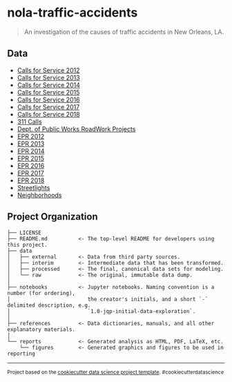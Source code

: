 # nola-traffic-accidents

> An investigation of the causes of traffic accidents in New Orleans, LA.

## Data

- [Calls for Service 2012](https://data.nola.gov/Public-Safety-and-Preparedness/Calls-for-Service-2012/rv3g-ypg7)
- [Calls for Service 2013](https://data.nola.gov/Public-Safety-and-Preparedness/Calls-for-Service-2013/5fn8-vtui)
- [Calls for Service 2014](https://data.nola.gov/Public-Safety-and-Preparedness/Calls-for-Service-2014/jsyu-nz5r)
- [Calls for Service 2015](https://data.nola.gov/Public-Safety-and-Preparedness/Calls-for-Service-2015/w68y-xmk6)
- [Calls for Service 2016](https://data.nola.gov/Public-Safety-and-Preparedness/Calls-for-Service-2016/wgrp-d3ma)
- [Calls for Service 2017](https://data.nola.gov/Public-Safety-and-Preparedness/Calls-for-Service-2017/bqmt-f3jk)
- [Calls for Service 2018](https://data.nola.gov/Public-Safety-and-Preparedness/Calls-for-Service-2018/9san-ivhk)
- [311 Calls](https://data.nola.gov/City-Administration/311-Calls-2012-Present-/3iz8-nghx)
- [Dept. of Public Works RoadWork Projects](https://data.nola.gov/Transportation-and-Infrastructure/Dept-of-Public-Works-RoadWork-Projects/gbxh-56wk)
- [EPR 2012](https://data.nola.gov/Public-Safety-and-Preparedness/Electronic-Police-Report-2012/x7yt-gfg9)
- [EPR 2013](https://data.nola.gov/Public-Safety-and-Preparedness/Electronic-Police-Report-2013/je4t-6qub)
- [EPR 2014](https://data.nola.gov/Public-Safety-and-Preparedness/Electronic-Police-Report-2014/6mst-xjhm)
- [EPR 2015](https://data.nola.gov/Public-Safety-and-Preparedness/Electronic-Police-Report-2015/9ctg-u58a)
- [EPR 2016](https://data.nola.gov/Public-Safety-and-Preparedness/Electronic-Police-Report-2016/4gc2-25he)
- [EPR 2017](https://data.nola.gov/Public-Safety-and-Preparedness/Electronic-Police-Report-2017/qtcu-97s9)
- [EPR 2018](https://data.nola.gov/Public-Safety-and-Preparedness/Electronic-Police-Report-2018/3m97-9vtw)
- [Streetlights](https://data.nola.gov/dataset/Streetlights/ut7r-kcda)
- [Neighborhoods](https://data.nola.gov/Geographic-Base-Layers/Neighborhood-Statistical-Areas/c2j2-5qdf)

## Project Organization

    ├── LICENSE
    ├── README.md          <- The top-level README for developers using this project.
    ├── data
    │   ├── external       <- Data from third party sources.
    │   ├── interim        <- Intermediate data that has been transformed.
    │   ├── processed      <- The final, canonical data sets for modeling.
    │   └── raw            <- The original, immutable data dump.
    │
    ├── notebooks          <- Jupyter notebooks. Naming convention is a number (for ordering),
    │                         the creator's initials, and a short `-` delimited description, e.g.
    │                         `1.0-jqp-initial-data-exploration`.
    │
    ├── references         <- Data dictionaries, manuals, and all other explanatory materials.
    │
    └── reports            <- Generated analysis as HTML, PDF, LaTeX, etc.
        └── figures        <- Generated graphics and figures to be used in reporting

--------

<p><small>Project based on the <a target="_blank" href="https://drivendata.github.io/cookiecutter-data-science/">cookiecutter data science project template</a>. #cookiecutterdatascience</small></p>
